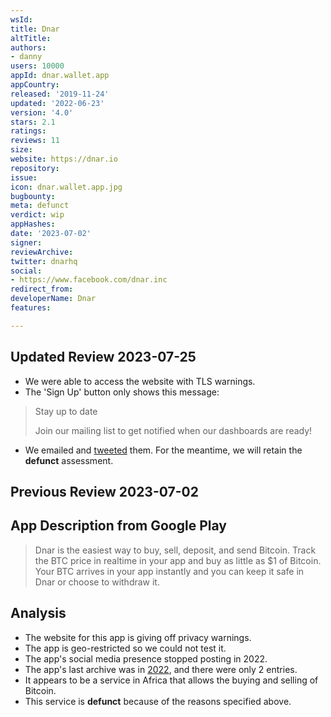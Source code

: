 ```yaml
---
wsId: 
title: Dnar
altTitle: 
authors:
- danny
users: 10000
appId: dnar.wallet.app
appCountry: 
released: '2019-11-24'
updated: '2022-06-23'
version: '4.0'
stars: 2.1
ratings: 
reviews: 11
size: 
website: https://dnar.io
repository: 
issue: 
icon: dnar.wallet.app.jpg
bugbounty: 
meta: defunct
verdict: wip
appHashes: 
date: '2023-07-02'
signer: 
reviewArchive: 
twitter: dnarhq
social:
- https://www.facebook.com/dnar.inc
redirect_from: 
developerName: Dnar
features: 

---
```


## Updated Review 2023-07-25

- We were able to access the website with TLS warnings. 
- The 'Sign Up' button only shows this message: 

> Stay up to date
>
> Join our mailing list to get notified when our dashboards are ready!

- We emailed and [tweeted](https://twitter.com/BitcoinWalletz/status/1675366367082496001) them. For the meantime, we will retain the **defunct** assessment.

## Previous Review 2023-07-02

## App Description from Google Play

> Dnar is the easiest way to buy, sell, deposit, and send Bitcoin. Track the BTC price in realtime in your app and buy as little as $1 of Bitcoin. Your BTC arrives in your app instantly and you can keep it safe in Dnar or choose to withdraw it.

## Analysis

- The website for this app is giving off privacy warnings.
- The app is geo-restricted so we could not test it.
- The app's social media presence stopped posting in 2022.
- The app's last archive was in [2022](https://web.archive.org/web/20220625034823/https://www.dnar.io/), and there were only 2 entries.
- It appears to be a service in Africa that allows the buying and selling of Bitcoin.
- This service is **defunct** because of the reasons specified above.
